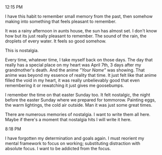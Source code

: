 
12:15 PM

I have this habit to remember small memory from the past, then somehow making into something that feels pleasant to remember.

It was a rainy afternoon in aunts house, the sun has almost set. I don't know how but its just really pleasant to remember. The sound of the rain, the droplets of every water. It feels so good somehow.

This is nostalgia.

Every time, whatever time, I take myself back on those days. The day that really has a special place on my heart was April 7th, 3 days after my grandmother's death. And the anime *"Your Name"* was showing. That anime was beyond my essence of reality that time. It just felt like that anime filled the void in my heart, it was really unbelievably good that even remembering it or rewatching it just gives me goosebumps.

I remember the time on that easter Sunday too. It felt nostalgic, the night before the easter Sunday where we prepared for tommorow. Painting eggs, the warm lightings, the cold air outside. Man it was just some great times. 

There are numerous memories of nostalgia. I want to write them all here. Maybe if there's a moment that nostalgia hits I will write it here.

8:18 PM

I have forgotten my determination and goals again. I must reorient my mental framework to focus on working; substituting distraction with absolute focus. I want to be addicted from the focus.